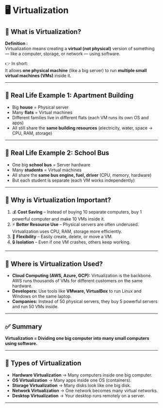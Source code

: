 # 🖥️ Virtualization

## 🔹 What is Virtualization?

**Definition :**  
Virtualization means creating a **virtual (not physical)** version of something — like a computer, storage, or network — using software.  

👉 In short:  
It allows **one physical machine** (like a big server) to run **multiple small virtual machines (VMs)** inside it.  

---

## 🔹 Real Life Example 1: Apartment Building

- Big **house** = Physical server  
- Many **flats** = Virtual machines  
- Different families live in different flats (each VM runs its own OS and apps)  
- All still share the **same building resources** (electricity, water, space → CPU, RAM, storage)  

---

## 🔹 Real Life Example 2: School Bus

- One big **school bus** = Server hardware  
- Many **students** = Virtual machines  
- All share the **same bus engine, fuel, driver** (CPU, memory, hardware)  
- But each student is separate (each VM works independently)  

---

## 🔹 Why is Virtualization Important?

1. 💰 **Cost Saving** – Instead of buying 10 separate computers, buy 1 powerful computer and make 10 VMs inside it.  
2. ⚡ **Better Resource Use** – Physical servers are often underused. Virtualization uses CPU, RAM, storage more efficiently.  
3. 🔄 **Flexibility** – Easily create, delete, or move a VM.  
4. 🔒 **Isolation** – Even if one VM crashes, others keep working.  

---

## 🔹 Where is Virtualization Used?

- **Cloud Computing (AWS, Azure, GCP):** Virtualization is the backbone. AWS runs thousands of VMs for different customers on the same hardware.  
- **Developers:** Use tools like **VMware, VirtualBox** to run Linux and Windows on the same laptop.  
- **Companies:** Instead of 50 physical servers, they buy 5 powerful servers and run 50 VMs inside.  

---

## ✅ Summary

**Virtualization = Dividing one big computer into many small computers using software.**  

---

## 🔹 Types of Virtualization

- **Hardware Virtualization** → Many computers inside one big computer.  
- **OS Virtualization** → Many apps inside one OS (containers).  
- **Storage Virtualization** → Many disks look like one big disk.  
- **Network Virtualization** → One network becomes many virtual networks.  
- **Desktop Virtualization** → Your desktop runs remotely on a server.  

---
